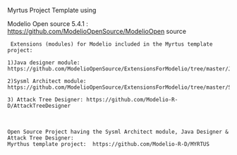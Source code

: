    Myrtus Project Template using
   
   Modelio Open source 5.4.1  :​  https://github.com/ModelioOpenSource/ModelioOpen source​

     Extensions (modules) for Modelio included in the Myrtus template project:​

    1)Java designer module: https://github.com/ModelioOpenSource/ExtensionsForModelio/tree/master/JavaDesigner​

    2)Sysml Architect module: https://github.com/ModelioOpenSource/ExtensionsForModelio/tree/master/SysMLArchitect​
    
    3) Attack Tree Designer: https://github.com/Modelio-R-D/AttackTreeDesigner

​

    Open Source Project having the Sysml Architect module, Java Designer & Attack Tree Designer: ​   
    Myrthus template project:  https://github.com/Modelio-R-D/MYRTUS
